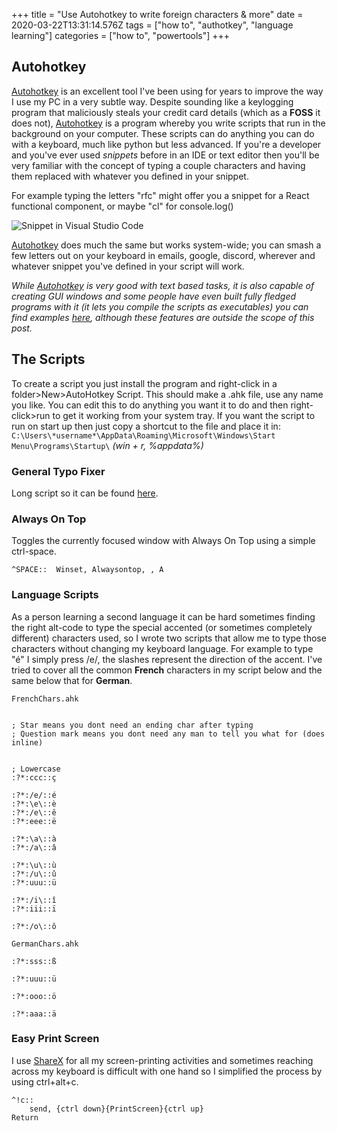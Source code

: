 +++
title = "Use Autohotkey to write foreign characters & more"
date = 2020-03-22T13:31:14.576Z
tags = ["how to", "authotkey", "language learning"]
categories = ["how to", "powertools"]
+++

## Autohotkey
[Autohotkey](https://www.autohotkey.com/) is an excellent tool I've been using for years to improve the way I use my PC in a very subtle way. Despite sounding like a keylogging program that maliciously steals your credit card details (which as a **FOSS** it does not), [Autohotkey](https://www.autohotkey.com/) is a program whereby you write scripts that run in the background on your computer. These scripts can do anything you can do with a keyboard, much like python but less advanced. If you're a developer and you've ever used *snippets* before in an IDE or text editor then you'll be very familiar with the concept of typing a couple characters and having them replaced with whatever you defined in your snippet.

For example typing the letters "rfc" might offer you a snippet for a React functional component, or maybe "cl" for console.log() 

![Snippet in Visual Studio Code](/images/snippet.webp)

[Autohotkey](https://www.autohotkey.com/) does much the same but works system-wide; you can smash a few letters out on your keyboard in emails, google, discord, wherever and whatever snippet you've defined in your script will work.

_While [Autohotkey](https://www.autohotkey.com/) is very good with text based tasks, it is also capable of creating GUI windows and some people have even built fully fledged programs with it (it lets you compile the scripts as executables) you can find examples [here](https://www.autohotkey.com/docs/scripts/index.htm), although these features are outside the scope of this post._


## The Scripts
To create a script you just install the program and right-click in a folder>New>AutoHotkey Script. This should make a .ahk file, use any name you like. You can edit this to do anything you want it to do and then right-click>run to get it working from your system tray. If you want the script to run on start up then just copy a shortcut to the file and place it in:
`C:\Users\*username*\AppData\Roaming\Microsoft\Windows\Start Menu\Programs\Startup\` 
_(win + r, %appdata%)_

### General Typo Fixer
Long script so it can be found [here](https://www.autohotkey.com/download/AutoCorrect.ahk).

### Always On Top
Toggles the currently focused window with Always On Top using a simple ctrl-space.
```ahk
^SPACE::  Winset, Alwaysontop, , A
```

### Language Scripts
As a person learning a second language it can be hard sometimes finding the right alt-code to type the special accented (or sometimes completely different) characters used, so I wrote two scripts that allow me to type those characters without changing my keyboard language. For example to type "é" I simply press /e/, the slashes represent the direction of the accent. I've tried to cover all the common **French** characters in my script below and the same below that for **German**.

`FrenchChars.ahk`
```ahk

; Star means you dont need an ending char after typing
; Question mark means you dont need any man to tell you what for (does inline)


; Lowercase
:?*:ccc::ç

:?*:/e/::é
:?*:\e\::è
:?*:/e\::ê
:?*:eee::ë

:?*:\a\::à
:?*:/a\::â

:?*:\u\::ù
:?*:/u\::û
:?*:uuu::ü

:?*:/i\::î
:?*:iii::ï

:?*:/o\::ô
```

`GermanChars.ahk`
```ahk
:?*:sss::ß

:?*:uuu::ü

:?*:ooo::ö

:?*:aaa::ä
```

### Easy Print Screen
I use [ShareX](https://getsharex.com/) for all my screen-printing activities and sometimes reaching across my keyboard is difficult with one hand so I simplified the process by using ctrl+alt+c.

```ahk
^!c::
    send, {ctrl down}{PrintScreen}{ctrl up}
Return
```
